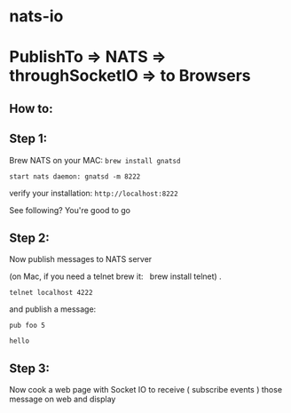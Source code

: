 # nats-io

# PublishTo  =>  NATS  =>  throughSocketIO  =>  to Browsers

## How to:

## Step 1:

Brew NATS on your MAC:  `brew install gnatsd` 

`start nats daemon: gnatsd -m 8222` 

verify your installation: `http://localhost:8222` 


See following? You're good to go

## Step 2:

Now publish messages to NATS server 

(on Mac, if you need a telnet brew it:   brew install telnet) . 

`telnet localhost 4222`
 
and publish a message:

`pub foo 5`  

`hello`

## Step 3:

Now cook a web page with Socket IO to receive ( subscribe events ) those message on web and display
